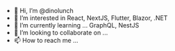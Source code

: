 - 👋 Hi, I’m @dinolunch
- 👀 I’m interested in React, NextJS, Flutter, Blazor, .NET
- 🌱 I’m currently learning ... GraphQL, NestJS
- 💞️ I’m looking to collaborate on ...
- 📫 How to reach me ...

<!---
dinolunch/dinolunch is a ✨ special ✨ repository because its `README.md` (this file) appears on your GitHub profile.
You can click the Preview link to take a look at your changes.
--->

